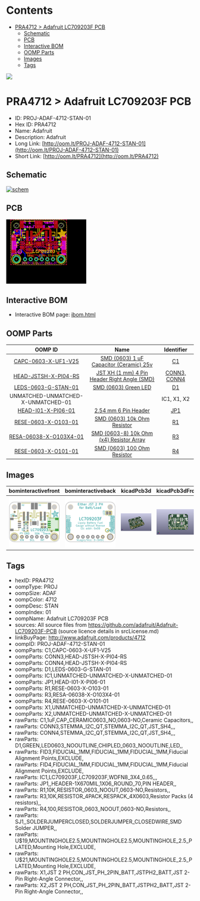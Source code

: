 



Contents
========

* [PRA4712 > Adafruit LC709203F PCB](#pra4712--adafruit-lc709203f-pcb)
	* [Schematic](#schematic)
	* [PCB](#pcb)
	* [Interactive BOM](#interactive-bom)
	* [OOMP Parts](#oomp-parts)
	* [Images](#images)
	* [Tags](#tags)
  
![][im]
# PRA4712 > Adafruit LC709203F PCB

- ID: PROJ-ADAF-4712-STAN-01
- Hex ID: PRA4712
- Name: Adafruit
- Description: Adafruit
- Long Link: [http://oom.lt/PROJ-ADAF-4712-STAN-01](http://oom.lt/PROJ-ADAF-4712-STAN-01)
- Short Link: [http://oom.lt/PRA4712](http://oom.lt/PRA4712)

## Schematic
  
[![schem](eagleSchemImage.png)](eagleSchemImage.png)
## PCB
  
[![pcb](eagleImage.png)](eagleImage.png)
## Interactive BOM

- Interactive BOM page: [ibom.html](https://htmlpreview.github.io/?https://github.com/oomlout/oomlout_OOMP_projects/blob/main/PROJ-ADAF-4712-STAN-01/kicad/bom/ibom.html)

## OOMP Parts
  

|OOMP ID|Name|Identifier|
| :---: | :---: | :---: |
|[CAPC-0603-X-UF1-V25](https://github.com/oomlout/oomlout_OOMP_parts/tree/main/CAPC-0603-X-UF1-V25/)|[SMD (0603) 1 uF Capacitor (Ceramic) 25v](https://github.com/oomlout/oomlout_OOMP_parts/tree/main/CAPC-0603-X-UF1-V25/)|[C1](https://github.com/oomlout/oomlout_OOMP_parts/tree/main/CAPC-0603-X-UF1-V25/)|
|[HEAD-JSTSH-X-PI04-RS](https://github.com/oomlout/oomlout_OOMP_parts/tree/main/HEAD-JSTSH-X-PI04-RS/)|[JST XH (1 mm) 4 Pin Header Right Angle (SMD)](https://github.com/oomlout/oomlout_OOMP_parts/tree/main/HEAD-JSTSH-X-PI04-RS/)|[CONN3, CONN4](https://github.com/oomlout/oomlout_OOMP_parts/tree/main/HEAD-JSTSH-X-PI04-RS/)|
|[LEDS-0603-G-STAN-01](https://github.com/oomlout/oomlout_OOMP_parts/tree/main/LEDS-0603-G-STAN-01/)|[SMD (0603) Green LED](https://github.com/oomlout/oomlout_OOMP_parts/tree/main/LEDS-0603-G-STAN-01/)|[D1](https://github.com/oomlout/oomlout_OOMP_parts/tree/main/LEDS-0603-G-STAN-01/)|
|UNMATCHED-UNMATCHED-X-UNMATCHED-01||IC1, X1, X2|
|[HEAD-I01-X-PI06-01](https://github.com/oomlout/oomlout_OOMP_parts/tree/main/HEAD-I01-X-PI06-01/)|[2.54 mm 6 Pin Header](https://github.com/oomlout/oomlout_OOMP_parts/tree/main/HEAD-I01-X-PI06-01/)|[JP1](https://github.com/oomlout/oomlout_OOMP_parts/tree/main/HEAD-I01-X-PI06-01/)|
|[RESE-0603-X-O103-01](https://github.com/oomlout/oomlout_OOMP_parts/tree/main/RESE-0603-X-O103-01/)|[SMD (0603) 10k Ohm Resistor](https://github.com/oomlout/oomlout_OOMP_parts/tree/main/RESE-0603-X-O103-01/)|[R1](https://github.com/oomlout/oomlout_OOMP_parts/tree/main/RESE-0603-X-O103-01/)|
|[RESA-06038-X-O103X4-01](https://github.com/oomlout/oomlout_OOMP_parts/tree/main/RESA-06038-X-O103X4-01/)|[SMD (0603-8) 10k Ohm (x4) Resistor Array](https://github.com/oomlout/oomlout_OOMP_parts/tree/main/RESA-06038-X-O103X4-01/)|[R3](https://github.com/oomlout/oomlout_OOMP_parts/tree/main/RESA-06038-X-O103X4-01/)|
|[RESE-0603-X-O101-01](https://github.com/oomlout/oomlout_OOMP_parts/tree/main/RESE-0603-X-O101-01/)|[SMD (0603) 100 Ohm Resistor](https://github.com/oomlout/oomlout_OOMP_parts/tree/main/RESE-0603-X-O101-01/)|[R4](https://github.com/oomlout/oomlout_OOMP_parts/tree/main/RESE-0603-X-O101-01/)|

## Images
  
  

|bominteractivefront|bominteractiveback|kicadPcb3d|kicadPcb3dFront|kicadPcb3dBack|eagleImage|eagleSchemImage|pcbdraw|pcbdrawback|
| :---: | :---: | :---: | :---: | :---: | :---: | :---: | :---: | :---: |
|[![bominteractivefront](bomFront_140.png)](bomFront.png)|[![bominteractiveback](bomBack_140.png)](bomBack.png)|[![kicadPcb3d](kicadPcb3d_140.png)](kicadPcb3d.png)|[![kicadPcb3dFront](kicadPcb3dFront_140.png)](kicadPcb3dFront.png)|[![kicadPcb3dBack](kicadPcb3dBack_140.png)](kicadPcb3dBack.png)|[![eagleImage](eagleImage_140.png)](eagleImage.png)|[![eagleSchemImage](eagleSchemImage_140.png)](eagleSchemImage.png)|[![pcbdraw](pcbdraw_140.png)](pcbdraw.png)|[![pcbdrawback](pcbdrawBack_140.png)](pcbdrawBack.png)|

## Tags

- hexID: PRA4712
- oompType: PROJ
- oompSize: ADAF
- oompColor: 4712
- oompDesc: STAN
- oompIndex: 01
- oompName: Adafruit LC709203F PCB
- sources: All source files from https://github.com/adafruit/Adafruit-LC709203F-PCB (source licence details in srcLicense.md)
- linkBuyPage: http://www.adafruit.com/products/4712
- oompID: PROJ-ADAF-4712-STAN-01
- oompParts: C1,CAPC-0603-X-UF1-V25
- oompParts: CONN3,HEAD-JSTSH-X-PI04-RS
- oompParts: CONN4,HEAD-JSTSH-X-PI04-RS
- oompParts: D1,LEDS-0603-G-STAN-01
- oompParts: IC1,UNMATCHED-UNMATCHED-X-UNMATCHED-01
- oompParts: JP1,HEAD-I01-X-PI06-01
- oompParts: R1,RESE-0603-X-O103-01
- oompParts: R3,RESA-06038-X-O103X4-01
- oompParts: R4,RESE-0603-X-O101-01
- oompParts: X1,UNMATCHED-UNMATCHED-X-UNMATCHED-01
- oompParts: X2,UNMATCHED-UNMATCHED-X-UNMATCHED-01
- rawParts: C1,1uF,CAP_CERAMIC0603_NO,0603-NO,Ceramic Capacitors,,
- rawParts: CONN3,STEMMA_I2C_QT,STEMMA_I2C_QT,JST_SH4,,,
- rawParts: CONN4,STEMMA_I2C_QT,STEMMA_I2C_QT,JST_SH4,,,
- rawParts: D1,GREEN,LED0603_NOOUTLINE,CHIPLED_0603_NOOUTLINE,LED,,
- rawParts: FID3,FIDUCIAL_1MM,FIDUCIAL_1MM,FIDUCIAL_1MM,Fiducial Alignment Points,EXCLUDE,
- rawParts: FID4,FIDUCIAL_1MM,FIDUCIAL_1MM,FIDUCIAL_1MM,Fiducial Alignment Points,EXCLUDE,
- rawParts: IC1,LC709203F,LC709203F,WDFN8_3X4_0.65,,,
- rawParts: JP1,,HEADER-1X670MIL,1X06_ROUND_70,PIN HEADER,,
- rawParts: R1,10K,RESISTOR_0603_NOOUT,0603-NO,Resistors,,
- rawParts: R3,10K,RESISTOR_4PACK,RESPACK_4X0603,Resistor Packs (4 resistors),,
- rawParts: R4,100,RESISTOR_0603_NOOUT,0603-NO,Resistors,,
- rawParts: SJ1,,SOLDERJUMPERCLOSED,SOLDERJUMPER_CLOSEDWIRE,SMD Solder JUMPER,,
- rawParts: U$19,MOUNTINGHOLE2.5,MOUNTINGHOLE2.5,MOUNTINGHOLE_2.5_PLATED,Mounting Hole,EXCLUDE,
- rawParts: U$21,MOUNTINGHOLE2.5,MOUNTINGHOLE2.5,MOUNTINGHOLE_2.5_PLATED,Mounting Hole,EXCLUDE,
- rawParts: X1,JST 2 PH,CON_JST_PH_2PIN_BATT,JSTPH2_BATT,JST 2-Pin Right-Angle Connector,,
- rawParts: X2,JST 2 PH,CON_JST_PH_2PIN_BATT,JSTPH2_BATT,JST 2-Pin Right-Angle Connector,,



[im]: kicadPcb3d_450.png
